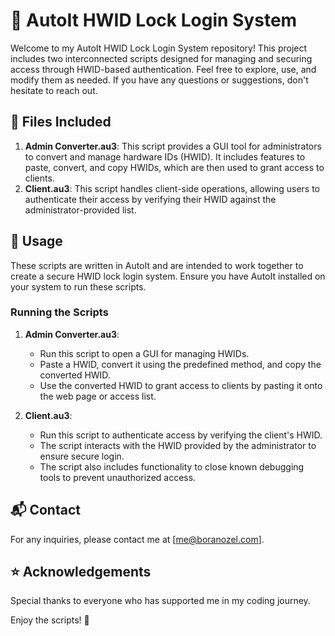 # 🔐 AutoIt HWID Lock Login System

Welcome to my AutoIt HWID Lock Login System repository! This project includes two interconnected scripts designed for managing and securing access through HWID-based authentication. Feel free to explore, use, and modify them as needed. If you have any questions or suggestions, don't hesitate to reach out.

## 📂 Files Included

1. **Admin Converter.au3**: This script provides a GUI tool for administrators to convert and manage hardware IDs (HWID). It includes features to paste, convert, and copy HWIDs, which are then used to grant access to clients.
2. **Client.au3**: This script handles client-side operations, allowing users to authenticate their access by verifying their HWID against the administrator-provided list.

## 🔧 Usage

These scripts are written in AutoIt and are intended to work together to create a secure HWID lock login system. Ensure you have AutoIt installed on your system to run these scripts.

### Running the Scripts

1. **Admin Converter.au3**:
    - Run this script to open a GUI for managing HWIDs.
    - Paste a HWID, convert it using the predefined method, and copy the converted HWID.
    - Use the converted HWID to grant access to clients by pasting it onto the web page or access list.

2. **Client.au3**:
    - Run this script to authenticate access by verifying the client's HWID.
    - The script interacts with the HWID provided by the administrator to ensure secure login.
    - The script also includes functionality to close known debugging tools to prevent unauthorized access.

## 📬 Contact

For any inquiries, please contact me at [me@boranozel.com].

## ⭐ Acknowledgements

Special thanks to everyone who has supported me in my coding journey.

Enjoy the scripts! 🚀
